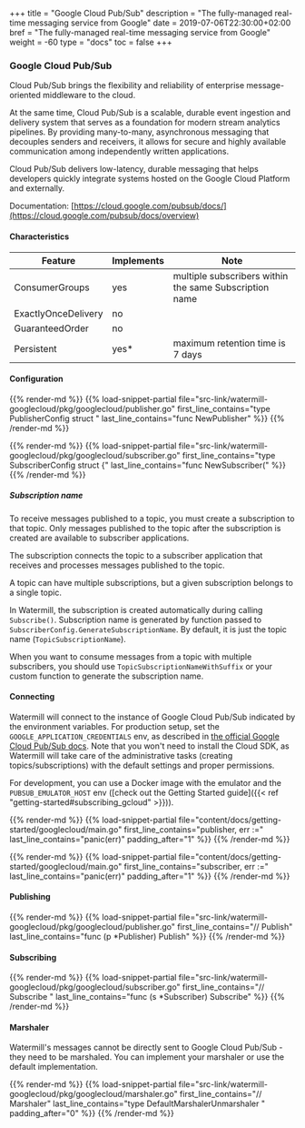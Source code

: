 +++
title = "Google Cloud Pub/Sub"
description = "The fully-managed real-time messaging service from Google"
date = 2019-07-06T22:30:00+02:00
bref = "The fully-managed real-time messaging service from Google"
weight = -60
type = "docs"
toc = false
+++

### Google Cloud Pub/Sub

Cloud Pub/Sub brings the flexibility and reliability of enterprise message-oriented middleware to
the cloud.

At the same time, Cloud Pub/Sub is a scalable, durable event ingestion and delivery
system that serves as a foundation for modern stream analytics pipelines.
By providing many-to-many, asynchronous messaging that decouples senders and receivers,
it allows for secure and highly available communication among independently written applications.

Cloud Pub/Sub delivers low-latency, durable messaging that helps developers quickly integrate
systems hosted on the Google Cloud Platform and externally.

Documentation: [https://cloud.google.com/pubsub/docs/](https://cloud.google.com/pubsub/docs/overview)

#### Characteristics

| Feature | Implements | Note |
| ------- | ---------- | ---- |
| ConsumerGroups | yes | multiple subscribers within the same Subscription name  |
| ExactlyOnceDelivery | no |  |
| GuaranteedOrder | no | |
| Persistent | yes* | maximum retention time is 7 days |

#### Configuration

{{% render-md %}}
{{% load-snippet-partial file="src-link/watermill-googlecloud/pkg/googlecloud/publisher.go" first_line_contains="type PublisherConfig struct " last_line_contains="func NewPublisher" %}}
{{% /render-md %}}

{{% render-md %}}
{{% load-snippet-partial file="src-link/watermill-googlecloud/pkg/googlecloud/subscriber.go" first_line_contains="type SubscriberConfig struct {" last_line_contains="func NewSubscriber(" %}}
{{% /render-md %}}

##### Subscription name

To receive messages published to a topic, you must create a subscription to that topic.
Only messages published to the topic after the subscription is created are available to subscriber
applications.

The subscription connects the topic to a subscriber application that receives and processes
messages published to the topic.

A topic can have multiple subscriptions, but a given subscription belongs to a single topic.

In Watermill, the subscription is created automatically during calling `Subscribe()`.
Subscription name is generated by function passed to `SubscriberConfig.GenerateSubscriptionName`.
By default, it is just the topic name (`TopicSubscriptionName`).

When you want to consume messages from a topic with multiple subscribers, you should use
`TopicSubscriptionNameWithSuffix` or your custom function to generate the subscription name.

#### Connecting

Watermill will connect to the instance of Google Cloud Pub/Sub indicated by the environment variables. For production setup, set the `GOOGLE_APPLICATION_CREDENTIALS` env, as described in [the official Google Cloud Pub/Sub docs](https://cloud.google.com/pubsub/docs/quickstart-client-libraries#pubsub-client-libraries-go). Note that you won't need to install the Cloud SDK, as Watermill will take care of the administrative tasks (creating topics/subscriptions) with the default settings and proper permissions.

For development, you can use a Docker image with the emulator and the `PUBSUB_EMULATOR_HOST` env ([check out the Getting Started guide]({{< ref "getting-started#subscribing_gcloud" >}})).

{{% render-md %}}
{{% load-snippet-partial file="content/docs/getting-started/googlecloud/main.go" first_line_contains="publisher, err :=" last_line_contains="panic(err)" padding_after="1" %}}
{{% /render-md %}}

{{% render-md %}}
{{% load-snippet-partial file="content/docs/getting-started/googlecloud/main.go" first_line_contains="subscriber, err :=" last_line_contains="panic(err)" padding_after="1" %}}
{{% /render-md %}}

#### Publishing

{{% render-md %}}
{{% load-snippet-partial file="src-link/watermill-googlecloud/pkg/googlecloud/publisher.go" first_line_contains="// Publish" last_line_contains="func (p *Publisher) Publish" %}}
{{% /render-md %}}

#### Subscribing

{{% render-md %}}
{{% load-snippet-partial file="src-link/watermill-googlecloud/pkg/googlecloud/subscriber.go" first_line_contains="// Subscribe " last_line_contains="func (s *Subscriber) Subscribe" %}}
{{% /render-md %}}

#### Marshaler

Watermill's messages cannot be directly sent to Google Cloud Pub/Sub - they need to be marshaled. You can implement your marshaler or use the default implementation.

{{% render-md %}}
{{% load-snippet-partial file="src-link/watermill-googlecloud/pkg/googlecloud/marshaler.go" first_line_contains="// Marshaler" last_line_contains="type DefaultMarshalerUnmarshaler " padding_after="0" %}}
{{% /render-md %}}


